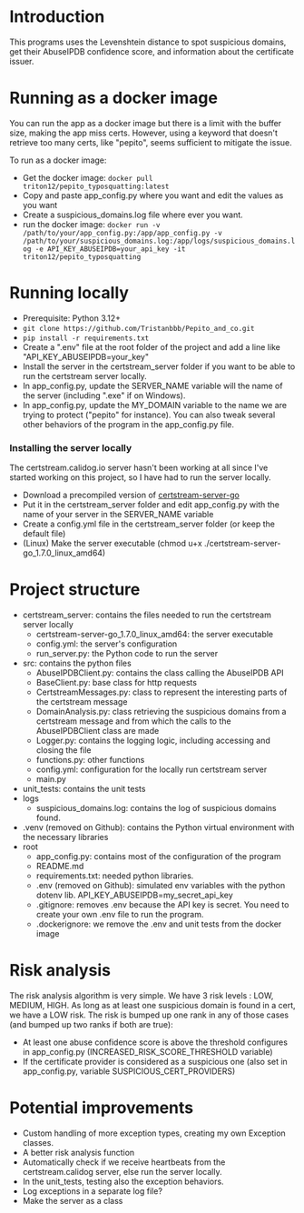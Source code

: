 
# Introduction
This programs uses the Levenshtein distance to spot suspicious domains, get their AbuseIPDB confidence score,
and information about the certificate issuer.

# Running as a docker image
You can run the app as a docker image but there is a limit with the buffer size, making the app miss certs. However, using a keyword that doesn't retrieve too many certs, like "pepito", seems sufficient to mitigate the issue.

To run as a docker image:
- Get the docker image: `docker pull triton12/pepito_typosquatting:latest`
- Copy and paste app_config.py where you want and edit the values as you want
- Create a suspicious_domains.log file where ever you want.
- run the docker image:
    `docker run -v /path/to/your/app_config.py:/app/app_config.py -v /path/to/your/suspicious_domains.log:/app/logs/suspicious_domains.log -e API_KEY_ABUSEIPDB=your_api_key -it triton12/pepito_typosquatting`

# Running locally
- Prerequisite: Python 3.12+
- `git clone https://github.com/Tristanbbb/Pepito_and_co.git`
- `pip install -r requirements.txt`
- Create a ".env" file at the root folder of the project and add a line like "API_KEY_ABUSEIPDB=your_key"
- Install the server in the certstream_server folder if you want to be able to run the certstream server locally.
- In app_config.py, update the SERVER_NAME variable will the name of the server (including ".exe" if on Windows).
- In app_config.py, update the MY_DOMAIN variable to the name we are trying to protect ("pepito" for instance). You can also tweak several other behaviors of the program in the app_config.py file.

### Installing the server locally
The certstream.calidog.io server hasn't been working at all since I've started working on this project, so I have had to run the server locally.
- Download a precompiled version of [certstream-server-go](https://github.com/d-Rickyy-b/certstream-server-go)
- Put it in the certstream_server folder and edit app_config.py with the name of your server in the SERVER_NAME variable
- Create a config.yml file in the certstream_server folder (or keep the default file)
- (Linux) Make the server executable (chmod u+x ./certstream-server-go_1.7.0_linux_amd64)

# Project structure

- certstream_server: contains the files needed to run the certstream server locally
  - certstream-server-go_1.7.0_linux_amd64: the server executable
  - config.yml: the server's configuration
  - run_server.py: the Python code to run the server
- src: contains the python files
  - AbuseIPDBClient.py: contains the class calling the AbuseIPDB API
  - BaseClient.py: base class for http requests
  - CertstreamMessages.py: class to represent the interesting parts of the certstream message
  - DomainAnalysis.py: class retrieving the suspicious domains from a certstream message and from which the calls to the AbuseIPDBClient class are made
  - Logger.py: contains the logging logic, including accessing and closing the file
  - functions.py: other functions
  - config.yml: configuration for the locally run certstream server
  - main.py
- unit_tests: contains the unit tests
- logs
  - suspicious_domains.log: contains the log of suspicious domains found.
- .venv (removed on Github): contains the Python virtual environment with the necessary libraries
- root
  - app_config.py: contains most of the configuration of the program
  - README.md
  - requirements.txt: needed python libraries.
  - .env (removed on Github): simulated env variables with the python dotenv lib. API_KEY_ABUSEIPDB=my_secret_api_key
  - .gitignore: removes .env because the API key is secret. You need to create your own .env file to run the program.
  - .dockerignore: we remove the .env and unit tests from the docker image

# Risk analysis
The risk analysis algorithm is very simple. We have 3 risk levels : LOW, MEDIUM, HIGH.
As long as at least one suspicious domain is found in a cert, we have a LOW risk.
The risk is bumped up one rank in any of those cases (and bumped up two ranks if both are true):
- At least one abuse confidence score is above the threshold configures in app_config.py (INCREASED_RISK_SCORE_THRESHOLD variable)
- If the certificate provider is considered as a suspicious one (also set in app_config.py, variable SUSPICIOUS_CERT_PROVIDERS)

# Potential improvements
- Custom handling of more exception types, creating my own Exception classes.
- A better risk analysis function
- Automatically check if we receive heartbeats from the certstream.calidog server, else run the server locally.
- In the unit_tests, testing also the exception behaviors.
- Log exceptions in a separate log file?
- Make the server as a class